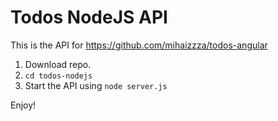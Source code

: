 # Todos NodeJS API

This is the API for https://github.com/mihaizzza/todos-angular

1. Download repo.
2. `cd todos-nodejs`
3. Start the API using `node server.js`

Enjoy!
